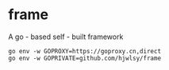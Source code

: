 # frame

A go - based self - built framework

    go env -w GOPROXY=https://goproxy.cn,direct
    go env -w GOPRIVATE=github.com/hjwlsy/frame